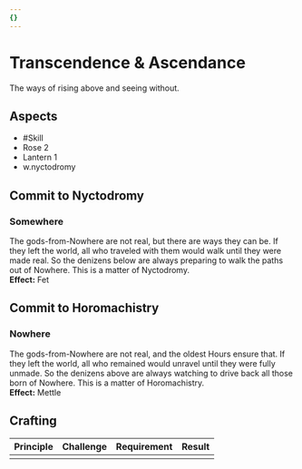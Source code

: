 ```yaml
---
{}
---
```

# Transcendence & Ascendance
The ways of rising above and seeing without.
## Aspects
- #Skill
- Rose 2
- Lantern 1
- w.nyctodromy
## Commit to Nyctodromy
### Somewhere
The gods-from-Nowhere are not real, but there are ways they can be. If they left the world, all who traveled with them would walk until they were made real. So the denizens below are always preparing to walk the paths out of Nowhere. This is a matter of Nyctodromy.<br>
**Effect:** Fet
## Commit to Horomachistry
### Nowhere
The gods-from-Nowhere are not real, and the oldest Hours ensure that. If they left the world, all who remained would unravel until they were fully unmade. So the denizens above are always watching to drive back all those born of Nowhere. This is a matter of Horomachistry.<br>
**Effect:** Mettle

## Crafting
| Principle | Challenge | Requirement | Result |
| --------- | --------- | ----------- | ------ |
|           |           |             |        |
